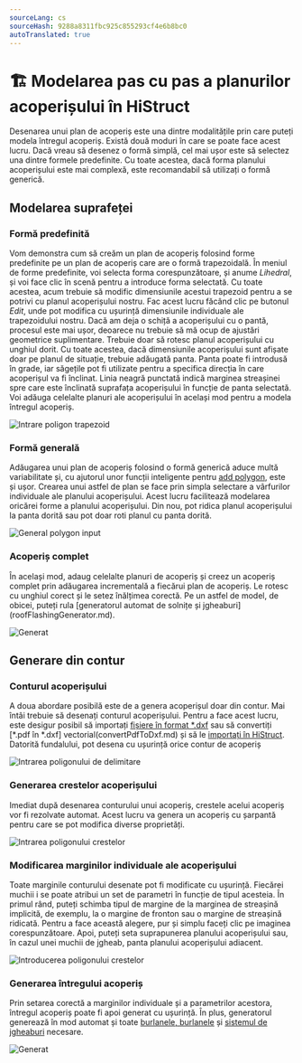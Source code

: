 ```yaml
---
sourceLang: cs
sourceHash: 9288a8311fbc925c855293cf4e6b8bc0
autoTranslated: true
---
```


# 🏗️ Modelarea pas cu pas a planurilor acoperișului în HiStruct
Desenarea unui plan de acoperiș este una dintre modalitățile prin care puteți modela întregul acoperiș. Există două moduri în care se poate face acest lucru. Dacă vreau să desenez o formă simplă, cel mai ușor este să selectez una dintre formele predefinite. Cu toate acestea, dacă forma planului acoperișului este mai complexă, este recomandabil să utilizați o formă generică.

## Modelarea suprafeței

### Formă predefinită
Vom demonstra cum să creăm un plan de acoperiș folosind forme predefinite pe un plan de acoperiș care are o formă trapezoidală. În meniul de forme predefinite, voi selecta forma corespunzătoare, și anume *Lihedral*, și voi face clic în scenă pentru a introduce forma selectată. Cu toate acestea, acum trebuie să modific dimensiunile acestui trapezoid pentru a se potrivi cu planul acoperișului nostru. Fac acest lucru făcând clic pe butonul *Edit*, unde pot modifica cu ușurință dimensiunile individuale ale trapezoidului nostru.
Dacă am deja o schiță a acoperișului cu o pantă, procesul este mai ușor, deoarece nu trebuie să mă ocup de ajustări geometrice suplimentare. Trebuie doar să rotesc planul acoperișului cu unghiul dorit. Cu toate acestea, dacă dimensiunile acoperișului sunt afișate doar pe planul de situație, trebuie adăugată panta. Panta poate fi introdusă în grade, iar săgețile pot fi utilizate pentru a specifica direcția în care acoperișul va fi înclinat. Linia neagră punctată indică marginea streașinei spre care este înclinată suprafața acoperișului în funcție de panta selectată. Voi adăuga celelalte planuri ale acoperișului în același mod pentru a modela întregul acoperiș.
  
![Intrare poligon trapezoid](img/trapezpoidPolygonInput.png)



### Formă generală
Adăugarea unui plan de acoperiș folosind o formă generică aduce multă variabilitate și, cu ajutorul unor funcții inteligente pentru [add polygon](insertPolygon.md), este și ușor. Crearea unui astfel de plan se face prin simpla selectare a vârfurilor individuale ale planului acoperișului. Acest lucru facilitează modelarea oricărei forme a planului acoperișului. Din nou, pot ridica planul acoperișului la panta dorită sau pot doar roti planul cu panta dorită.
  
![General polygon input](img/generalPolygonInput.png)

### Acoperiș complet
În același mod, adaug celelalte planuri de acoperiș și creez un acoperiș complet prin adăugarea incrementală a fiecărui plan de acoperiș. Le rotesc cu unghiul corect și le setez înălțimea corectă. Pe un astfel de model, de obicei, puteți rula [generatorul automat de solnițe și jgheaburi] (roofFlashingGenerator.md).

![Generat](img/byPlanesRoof.png)

## Generare din contur
### Conturul acoperișului
A doua abordare posibilă este de a genera acoperișul doar din contur. Mai întâi trebuie să desenați conturul acoperișului. Pentru a face acest lucru, este desigur posibil să importați [fișiere în format *.dxf](importDxf.md) sau să convertiți [*.pdf în *.dxf] vectorial(convertPdfToDxf.md) și să le [importați în HiStruct](importDxf.md). Datorită fundalului, pot desena cu ușurință orice contur de acoperiș

![Intrarea poligonului de delimitare](img/generatedRoofBoundary.png)

### Generarea crestelor acoperișului
Imediat după desenarea conturului unui acoperiș, crestele acelui acoperiș vor fi rezolvate automat. Acest lucru va genera un acoperiș cu șarpantă pentru care se pot modifica diverse proprietăți.

![Intrarea poligonului crestelor](img/generatedRoofRidges.png)

### Modificarea marginilor individuale ale acoperișului

Toate marginile conturului desenate pot fi modificate cu ușurință. Fiecărei muchii i se poate atribui un set de parametri în funcție de tipul acesteia. În primul rând, puteți schimba tipul de margine de la marginea de streașină implicită, de exemplu, la o margine de fronton sau o margine de streașină ridicată. Pentru a face această alegere, pur și simplu faceți clic pe imaginea corespunzătoare. Apoi, puteți seta suprapunerea planului acoperișului sau, în cazul unei muchii de jgheab, panta planului acoperișului adiacent.

![Introducerea poligonului crestelor](img/generatedEditRoofEave.png)

### Generarea întregului acoperiș

Prin setarea corectă a marginilor individuale și a parametrilor acestora, întregul acoperiș poate fi apoi generat cu ușurință. În plus, generatorul generează în mod automat și toate [burlanele, burlanele](roofFlashingOptions.md) și [sistemul de jgheaburi](roofFlashingGutterOptions.md) necesare.

![Generat](img/generatedRoof.png)